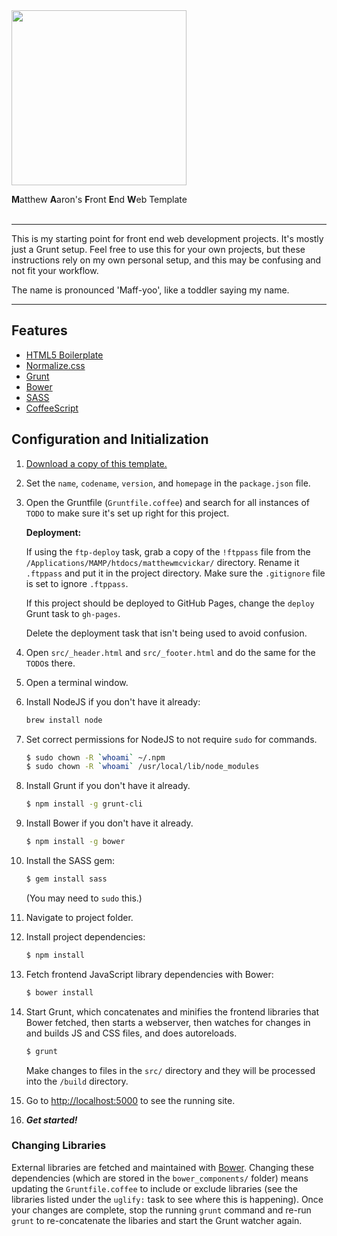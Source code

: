 <img width="280" src="src/img/mafew.png">

<b>M</b>atthew <b>A</b>aron's <b>F</b>ront <b>E</b>nd <b>W</b>eb Template<br><br>


---

This is my starting point for front end web development projects. It's mostly just a Grunt setup. Feel free to use this for your own projects, but these instructions rely on my own personal setup, and this may be confusing and not fit your workflow.

The name is pronounced 'Maff-yoo', like a toddler saying my name.

---


## Features

- [HTML5 Boilerplate](http://html5boilerplate.com/)
- [Normalize.css](http://necolas.github.io/normalize.css/)
- [Grunt](http://gruntjs.com/)
- [Bower](http://bower.io/)
- [SASS](http://sass-lang.com/)
- [CoffeeScript](http://coffeescript.org)


## Configuration and Initialization

1. [Download a copy of this template.](https://github.com/matthewmcvickar/mafew/archive/master.zip)

1. Set the `name`, `codename`, `version`, and `homepage` in the `package.json` file.

1. Open the Gruntfile (`Gruntfile.coffee`) and search for all instances of `TODO` to make sure it's set up right for this project.

    **Deployment:**

    If using the `ftp-deploy` task, grab a copy of the `!ftppass` file from the `/Applications/MAMP/htdocs/matthewmcvickar/` directory. Rename it `.ftppass` and put it in the project directory. Make sure the `.gitignore` file is set to ignore `.ftppass`.

    If this project should be deployed to GitHub Pages, change the `deploy` Grunt task to `gh-pages`.

    Delete the deployment task that isn't being used to avoid confusion.

1. Open `src/_header.html` and `src/_footer.html` and do the same for the `TODO`s there.

1. Open a terminal window.

1. Install NodeJS if you don't have it already:

    ```sh
    brew install node
    ```

1. Set correct permissions for NodeJS to not require `sudo` for commands.

    ```sh
    $ sudo chown -R `whoami` ~/.npm
    $ sudo chown -R `whoami` /usr/local/lib/node_modules
    ```

1. Install Grunt if you don't have it already.

    ```sh
    $ npm install -g grunt-cli
    ```

1. Install Bower if you don't have it already.

    ```sh
    $ npm install -g bower
    ```

1. Install the SASS gem:

    ```sh
    $ gem install sass
    ```

    (You may need to `sudo` this.)

1. Navigate to project folder.

1. Install project dependencies:

    ```sh
    $ npm install
    ```

1. Fetch frontend JavaScript library dependencies with Bower:

    ```sh
    $ bower install
    ```

1. Start Grunt, which concatenates and minifies the frontend libraries that Bower fetched, then starts a webserver, then watches for changes in and builds JS and CSS files, and does autoreloads.

    ```sh
    $ grunt
    ```

    Make changes to files in the `src/` directory and they will be processed into the `/build` directory.

1. Go to [http://localhost:5000](http://localhost:5000) to see the running site.

1. ***Get started!***


### Changing Libraries

External libraries are fetched and maintained with [Bower](http://bower.io). Changing these dependencies (which are stored in the `bower_components/` folder) means updating the `Gruntfile.coffee` to include or exclude libraries (see the libraries listed under the `uglify:` task to see where this is happening). Once your changes are complete, stop the running `grunt` command and re-run `grunt` to re-concatenate the libaries and start the Grunt watcher again.
